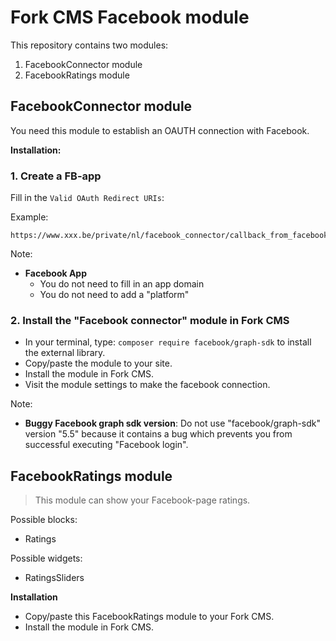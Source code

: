 # Fork CMS Facebook module

This repository contains two modules:
1. FacebookConnector module
2. FacebookRatings module

FacebookConnector module
------

You need this module to establish an OAUTH connection with Facebook.

**Installation:**

### 1. Create a FB-app

Fill in the `Valid OAuth Redirect URIs`:

Example:
```
https://www.xxx.be/private/nl/facebook_connector/callback_from_facebook
```

Note:
* **Facebook App**
	* You do not need to fill in an app domain
	* You do not need to add a "platform"


### 2. Install the "Facebook connector" module in Fork CMS

* In your terminal, type: `composer require facebook/graph-sdk` to install the external library.
* Copy/paste the module to your site.
* Install the module in Fork CMS.
* Visit the module settings to make the facebook connection.

Note:
* **Buggy Facebook graph sdk version**: Do not use "facebook/graph-sdk" version "5.5" because it contains a bug which prevents you from successful executing "Facebook login".


FacebookRatings module
------

> This module can show your Facebook-page ratings.

Possible blocks:
- Ratings

Possible widgets:
- RatingsSliders

**Installation**

* Copy/paste this FacebookRatings module to your Fork CMS.
* Install the module in Fork CMS.
